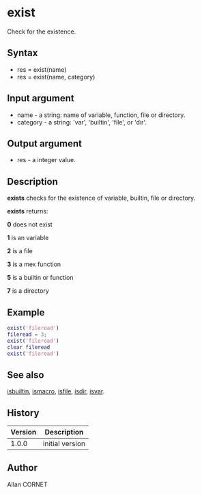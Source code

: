 # exist

Check for the existence.

## Syntax

- res = exist(name)
- res = exist(name, category)

## Input argument

- name - a string: name of variable, function, file or directory.
- category - a string: 'var', 'builtin', 'file', or 'dir'.

## Output argument

- res - a integer value.

## Description

  <p><b>exists</b> checks for the existence of variable, builtin, file or directory.</p>
  <p><b>exists</b> returns:</p>
  <p><b>0</b> does not exist</p>
  <p><b>1</b> is an variable</p>
  <p><b>2</b> is a file</p>
  <p><b>3</b> is a mex function</p>
  <p><b>5</b> is a builtin or function</p>
  <p><b>7</b> is a directory</p>

## Example

```matlab
exist('fileread')
fileread = 3;
exist('fileread')
clear fileread
exist('fileread')
```

## See also

[isbuiltin](../functions_manager/isbuiltin.md), [ismacro](../functions_manager/ismacro.md), [isfile](../files_folders_functions/isfile.md), [isdir](../files_folders_functions/isdir.md), [isvar](../memory_manager/isvar.md).

## History

| Version | Description     |
| ------- | --------------- |
| 1.0.0   | initial version |

## Author

Allan CORNET
